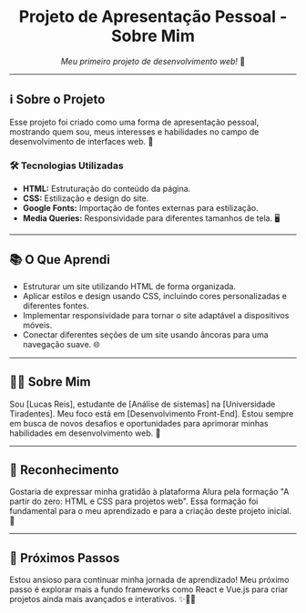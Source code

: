<h1 align="center">Projeto de Apresentação Pessoal - Sobre Mim</h1>

<p align="center">
  <i>Meu primeiro projeto de desenvolvimento web!</i> 🌟
</p>

---

## ℹ️ Sobre o Projeto

Esse projeto foi criado como uma forma de apresentação pessoal, mostrando quem sou, meus interesses e habilidades no campo de desenvolvimento de interfaces web. 💼

### 🛠️ Tecnologias Utilizadas

- **HTML:** Estruturação do conteúdo da página.
- **CSS:** Estilização e design do site.
- **Google Fonts:** Importação de fontes externas para estilização.
- **Media Queries:** Responsividade para diferentes tamanhos de tela. 🖥️

---

## 📚 O Que Aprendi

- Estruturar um site utilizando HTML de forma organizada.
- Aplicar estilos e design usando CSS, incluindo cores personalizadas e diferentes fontes.
- Implementar responsividade para tornar o site adaptável a dispositivos móveis.
- Conectar diferentes seções de um site usando âncoras para uma navegação suave. 🌐

---

## 👨‍💻 Sobre Mim

Sou [Lucas Reis], estudante de [Análise de sistemas] na [Universidade Tiradentes]. Meu foco está em [Desenvolvimento Front-End]. Estou sempre em busca de novos desafios e oportunidades para aprimorar minhas habilidades em desenvolvimento web. 🚀

---

## 🙏 Reconhecimento

Gostaria de expressar minha gratidão à plataforma Alura pela formação "A partir do zero: HTML e CSS para projetos web". Essa formação foi fundamental para o meu aprendizado e para a criação deste projeto inicial. 🙏

---

## 🚀 Próximos Passos

Estou ansioso para continuar minha jornada de aprendizado! Meu próximo passo é explorar mais a fundo frameworks como React e Vue.js para criar projetos ainda mais avançados e interativos. ✨👨‍💻
